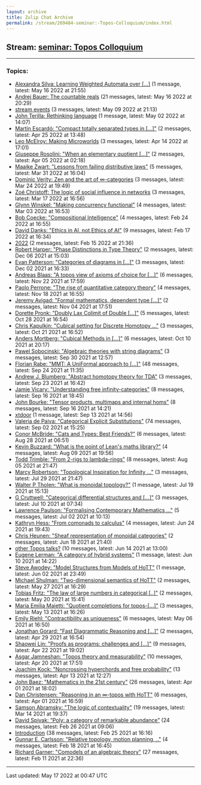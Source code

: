 ```yaml
---
layout: archive
title: Zulip Chat Archive
permalink: /stream/269484-seminar:-Topos-Colloquium/index.html
---
```


## Stream: [seminar: Topos Colloquium](https://mattecapu.github.io/ct-zulip-archive/stream/269484-seminar:-Topos-Colloquium/index.html)
---

### Topics:

* [Alexandra Silva: Learning Weighted Automata over \[...\]](topic/topic_Alexandra.20Silva.3A.20Learning.20Weighted.20Automata.20over.20.5B.2E.2E.2E.5D.html) (1 message, latest: May 16 2022 at 21:55)
* [Andrej Bauer: The countable reals](topic/topic_Andrej.20Bauer.3A.20The.20countable.20reals.html) (21 messages, latest: May 16 2022 at 20:29)
* [stream events](topic/topic_stream.20events.html) (3 messages, latest: May 09 2022 at 21:13)
* [John Terilla: Rethinking language](topic/topic_John.20Terilla.3A.20Rethinking.20language.html) (1 message, latest: May 02 2022 at 14:07)
* [Martín Escardó: "Compact totally separated types in \[...\]"](topic/topic_Mart.C3.ADn.20Escard.C3.B3.3A.20.22Compact.20totally.20separated.20types.20in.20.5B.2E.2E.2E.5D.22.html) (2 messages, latest: Apr 25 2022 at 13:48)
* [Leo McElroy: Making Microworlds](topic/topic_Leo.20McElroy.3A.20Making.20Microworlds.html) (3 messages, latest: Apr 14 2022 at 17:01)
* [Giuseppe Rosolini: "When an elementary quotient \[...\]"](topic/topic_Giuseppe.20Rosolini.3A.20.22When.20an.20elementary.20quotient.20.5B.2E.2E.2E.5D.22.html) (2 messages, latest: Apr 05 2022 at 02:18)
* [Maaike Zwart: "Lessons from failing distributive laws"](topic/topic_Maaike.20Zwart.3A.20.22Lessons.20from.20failing.20distributive.20laws.22.html) (5 messages, latest: Mar 31 2022 at 16:04)
* [Dominic Verity: Zen and the art of ∞-categories](topic/topic_Dominic.20Verity.3A.20Zen.20and.20the.20art.20of.20.E2.88.9E-categories.html) (3 messages, latest: Mar 24 2022 at 19:49)
* [Zoé Christoff: The logic of social influence in networks](topic/topic_Zo.C3.A9.20Christoff.3A.20The.20logic.20of.20social.20influence.20in.20networks.html) (3 messages, latest: Mar 17 2022 at 16:56)
* [Glynn Winskel: "Making concurrency functional"](topic/topic_Glynn.20Winskel.3A.20.22Making.20concurrency.20functional.22.html) (4 messages, latest: Mar 03 2022 at 16:53)
* [Bob Coecke: "Compositional Intelligence"](topic/topic_Bob.20Coecke.3A.20.22Compositional.20Intelligence.22.html) (4 messages, latest: Feb 24 2022 at 16:55)
* [David Danks: "Ethics in AI, not Ethics of AI"](topic/topic_David.20Danks.3A.20.22Ethics.20in.20AI.2C.20not.20Ethics.20of.20AI.22.html) (9 messages, latest: Feb 17 2022 at 16:34)
* [2022](topic/topic_2022.html) (2 messages, latest: Feb 15 2022 at 21:36)
* [Robert Harper: "Phase Distinctions in Type Theory"](topic/topic_Robert.20Harper.3A.20.22Phase.20Distinctions.20in.20Type.20Theory.22.html) (2 messages, latest: Dec 06 2021 at 15:03)
* [Evan Patterson: "Categories of diagrams in \[...\]"](topic/topic_Evan.20Patterson.3A.20.22Categories.20of.20diagrams.20in.20.5B.2E.2E.2E.5D.22.html) (3 messages, latest: Dec 02 2021 at 16:33)
* [Andreas Blaas: "A topos view of axioms of choice for \[...\]"](topic/topic_Andreas.20Blaas.3A.20.22A.20topos.20view.20of.20axioms.20of.20choice.20for.20.5B.2E.2E.2E.5D.22.html) (6 messages, latest: Nov 22 2021 at 17:59)
* [Paolo Perrone: "The rise of quantitative category theory"](topic/topic_Paolo.20Perrone.3A.20.22The.20rise.20of.20quantitative.20category.20theory.22.html) (4 messages, latest: Nov 18 2021 at 16:55)
* [Jeremy Avigad: "Formal mathematics, dependent type \[...\]"](topic/topic_Jeremy.20Avigad.3A.20.22Formal.20mathematics.2C.20dependent.20type.20.5B.2E.2E.2E.5D.22.html) (2 messages, latest: Nov 04 2021 at 17:51)
* [Dorette Pronk: "Doubly Lax Colimit of Double \[...\]"](topic/topic_Dorette.20Pronk.3A.20.22Doubly.20Lax.20Colimit.20of.20Double.20.5B.2E.2E.2E.5D.22.html) (5 messages, latest: Oct 28 2021 at 16:54)
* [Chris Kapulkin: "Cubical setting for Discrete Homotopy ..."](topic/topic_Chris.20Kapulkin.3A.20.22Cubical.20setting.20for.20Discrete.20Homotopy.20.2E.2E.2E.22.html) (3 messages, latest: Oct 21 2021 at 16:52)
* [Anders Mortberg: "Cubical Methods in \[...\]"](topic/topic_Anders.20Mortberg.3A.20.22Cubical.20Methods.20in.20.5B.2E.2E.2E.5D.22.html) (6 messages, latest: Oct 10 2021 at 20:17)
* [Pawel Sobocinski: "Algebraic theories with string diagrams"](topic/topic_Pawel.20Sobocinski.3A.20.22Algebraic.20theories.20with.20string.20diagrams.22.html) (3 messages, latest: Sep 30 2021 at 12:57)
* [Florian Rabe: "MMT: A UniFormal approach to \[...\]"](topic/topic_Florian.20Rabe.3A.20.22MMT.3A.20A.20UniFormal.20approach.20to.20.5B.2E.2E.2E.5D.22.html) (48 messages, latest: Sep 24 2021 at 11:35)
* [Andrew J. Blumberg: "Abstract homotopy theory for TDA"](topic/topic_Andrew.20J.2E.20Blumberg.3A.20.22Abstract.20homotopy.20theory.20for.20TDA.22.html) (3 messages, latest: Sep 23 2021 at 16:42)
* [Jamie Vicary: "Understanding free infinity-categories"](topic/topic_Jamie.20Vicary.3A.20.22Understanding.20free.20infinity-categories.22.html) (8 messages, latest: Sep 16 2021 at 18:45)
* [John Bourke: "Tensor products, multimaps and internal homs"](topic/topic_John.20Bourke.3A.20.22Tensor.20products.2C.20multimaps.20and.20internal.20homs.22.html) (8 messages, latest: Sep 16 2021 at 14:21)
* [xtdoor](topic/topic_xtdoor.html) (1 message, latest: Sep 13 2021 at 14:56)
* [Valeria de Paiva: "Categorical Explicit Substitutions"](topic/topic_Valeria.20de.20Paiva.3A.20.22Categorical.20Explicit.20Substitutions.22.html) (74 messages, latest: Sep 02 2021 at 15:25)
* [Conor McBride: "Cats and Types: Best Friends?"](topic/topic_Conor.20McBride.3A.20.22Cats.20and.20Types.3A.20Best.20Friends.3F.22.html) (6 messages, latest: Aug 28 2021 at 06:51)
* [Kevin Buzzard: "What is the point of Lean's maths library?"](topic/topic_Kevin.20Buzzard.3A.20.22What.20is.20the.20point.20of.20Lean's.20maths.20library.3F.22.html) (4 messages, latest: Aug 09 2021 at 19:56)
* [Todd Trimble: "From 2-rigs to lambda-rings"](topic/topic_Todd.20Trimble.3A.20.22From.202-rigs.20to.20lambda-rings.22.html) (8 messages, latest: Aug 05 2021 at 21:47)
* [Marcy Robertson: "Topological Inspiration for Infinity ..."](topic/topic_Marcy.20Robertson.3A.20.22Topological.20Inspiration.20for.20Infinity.20.2E.2E.2E.22.html) (3 messages, latest: Jul 29 2021 at 21:47)
* [Walter P Tholen: "What is monoidal topology?"](topic/topic_Walter.20P.20Tholen.3A.20.22What.20is.20monoidal.20topology.3F.22.html) (1 message, latest: Jul 19 2021 at 15:13)
* [G Cruttwell: "Categorical differential structures and \[...\]"](topic/topic_G.20Cruttwell.3A.20.22Categorical.20differential.20structures.20and.20.5B.2E.2E.2E.5D.22.html) (3 messages, latest: Jul 10 2021 at 07:34)
* [Lawrence Paulson: "Formalising Contemporary Mathematics ..."](topic/topic_Lawrence.20Paulson.3A.20.22Formalising.20Contemporary.20Mathematics.20.2E.2E.2E.22.html) (5 messages, latest: Jul 02 2021 at 10:13)
* [Kathryn Hess: "From comonads to calculus"](topic/topic_Kathryn.20Hess.3A.20.22From.20comonads.20to.20calculus.22.html) (4 messages, latest: Jun 24 2021 at 19:43)
* [Chris Heunen: "Sheaf representation of monoidal categories"](topic/topic_Chris.20Heunen.3A.20.22Sheaf.20representation.20of.20monoidal.20categories.22.html) (2 messages, latest: Jun 18 2021 at 21:40)
* [other Topos talks?](topic/topic_other.20Topos.20talks.3F.html) (10 messages, latest: Jun 14 2021 at 13:00)
* [Eugene Lerman: "A category of hybrid systems"](topic/topic_Eugene.20Lerman.3A.20.22A.20category.20of.20hybrid.20systems.22.html) (1 message, latest: Jun 10 2021 at 14:22)
* [Steve Awodey: "Model Structures from Models of HoTT"](topic/topic_Steve.20Awodey.3A.20.22Model.20Structures.20from.20Models.20of.20HoTT.22.html) (1 message, latest: Jun 02 2021 at 23:49)
* [Michael Shulman: "Two-dimensional semantics of HoTT"](topic/topic_Michael.20Shulman.3A.20.22Two-dimensional.20semantics.20of.20HoTT.22.html) (2 messages, latest: May 27 2021 at 16:29)
* [Tobias Fritz: "The law of large numbers in categorical \[..\]"](topic/topic_Tobias.20Fritz.3A.20.22The.20law.20of.20large.20numbers.20in.20categorical.20.5B.2E.2E.5D.22.html) (2 messages, latest: May 20 2021 at 15:41)
* [Maria Emilia Maietti: "Quotient completions for topos-\[...\]"](topic/topic_Maria.20Emilia.20Maietti.3A.20.22Quotient.20completions.20for.20topos-.5B.2E.2E.2E.5D.22.html) (3 messages, latest: May 13 2021 at 16:26)
* [Emily Riehl: "Contractibility as uniqueness"](topic/topic_Emily.20Riehl.3A.20.22Contractibility.20as.20uniqueness.22.html) (6 messages, latest: May 06 2021 at 16:50)
* [Jonathan Gorard: "Fast Diagrammatic Reasoning and \[...\]"](topic/topic_Jonathan.20Gorard.3A.20.22Fast.20Diagrammatic.20Reasoning.20and.20.5B.2E.2E.2E.5D.22.html) (2 messages, latest: Apr 29 2021 at 16:54)
* [Shaowei Lin: "Proofs as programs: challenges and \[...\]"](topic/topic_Shaowei.20Lin.3A.20.22Proofs.20as.20programs.3A.20challenges.20and.20.5B.2E.2E.2E.5D.22.html) (9 messages, latest: Apr 22 2021 at 19:02)
* [Asgar Jamneshan: "Topos theory and measurability"](topic/topic_Asgar.20Jamneshan.3A.20.22Topos.20theory.20and.20measurability.22.html) (10 messages, latest: Apr 20 2021 at 17:51)
* [Joachim Kock: "Noncrossing hyperchords and free probability"](topic/topic_Joachim.20Kock.3A.20.22Noncrossing.20hyperchords.20and.20free.20probability.22.html) (13 messages, latest: Apr 13 2021 at 12:27)
* [John Baez: "Mathematics in the 21st century"](topic/topic_John.20Baez.3A.20.22Mathematics.20in.20the.2021st.20century.22.html) (26 messages, latest: Apr 01 2021 at 18:02)
* [Dan Christensen: "Reasoning in an ∞-topos with HoTT"](topic/topic_Dan.20Christensen.3A.20.22Reasoning.20in.20an.20.E2.88.9E-topos.20with.20HoTT.22.html) (6 messages, latest: Apr 01 2021 at 16:59)
* [Samson Abramsky: "The logic of contextuality"](topic/topic_Samson.20Abramsky.3A.20.22The.20logic.20of.20contextuality.22.html) (19 messages, latest: Mar 14 2021 at 19:37)
* [David Spivak: “Poly: a category of remarkable abundance”](topic/topic_David.20Spivak.3A.20.E2.80.9CPoly.3A.20a.20category.20of.20remarkable.20abundance.E2.80.9D.html) (24 messages, latest: Feb 26 2021 at 09:06)
* [Introduction](topic/topic_Introduction.html) (38 messages, latest: Feb 25 2021 at 16:16)
* [Gunnar E. Carlsson: "Relative topology, motion planning, .."](topic/topic_Gunnar.20E.2E.20Carlsson.3A.20.22Relative.20topology.2C.20motion.20planning.2C.20.2E.2E.22.html) (4 messages, latest: Feb 18 2021 at 16:45)
* [Richard Garner: "Comodels of an algebraic theory"](topic/topic_Richard.20Garner.3A.20.22Comodels.20of.20an.20algebraic.20theory.22.html) (27 messages, latest: Feb 11 2021 at 22:36)

<hr><p>Last updated: May 17 2022 at 00:47 UTC</p>